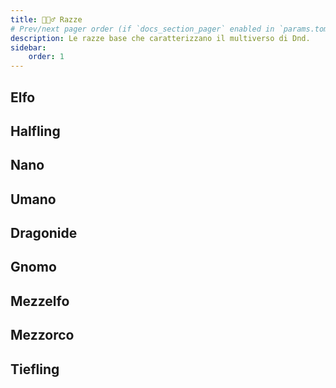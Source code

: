 ```yaml
---
title: 🧝🏻‍♂️ Razze
# Prev/next pager order (if `docs_section_pager` enabled in `params.toml`)
description: Le razze base che caratterizzano il multiverso di Dnd.
sidebar:
    order: 1
---
```


## Elfo

## Halfling

## Nano

## Umano

## Dragonide

## Gnomo

## Mezzelfo

## Mezzorco

## Tiefling
